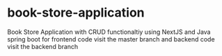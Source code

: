 # book-store-application
Book Store Application with CRUD functionaltiy using NextJS and Java spring boot for frontend code visit the master branch and backend code visit the backend branch
